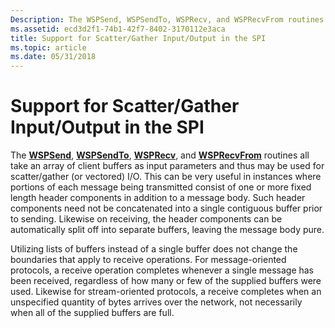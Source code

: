 ```yaml
---
Description: The WSPSend, WSPSendTo, WSPRecv, and WSPRecvFrom routines all take an array of client buffers as input parameters and thus may be used for scatter/gather (or vectored) I/O.
ms.assetid: ecd3d2f1-74b1-42f7-8402-3170112e3aca
title: Support for Scatter/Gather Input/Output in the SPI
ms.topic: article
ms.date: 05/31/2018
---
```


# Support for Scatter/Gather Input/Output in the SPI

The [**WSPSend**](https://msdn.microsoft.com/library/ms742292(v=VS.85).aspx), [**WSPSendTo**](https://msdn.microsoft.com/library/ms742291(v=VS.85).aspx), [**WSPRecv**](https://msdn.microsoft.com/library/ms742288(v=VS.85).aspx), and [**WSPRecvFrom**](https://msdn.microsoft.com/library/ms742287(v=VS.85).aspx) routines all take an array of client buffers as input parameters and thus may be used for scatter/gather (or vectored) I/O. This can be very useful in instances where portions of each message being transmitted consist of one or more fixed length header components in addition to a message body. Such header components need not be concatenated into a single contiguous buffer prior to sending. Likewise on receiving, the header components can be automatically split off into separate buffers, leaving the message body pure.

Utilizing lists of buffers instead of a single buffer does not change the boundaries that apply to receive operations. For message-oriented protocols, a receive operation completes whenever a single message has been received, regardless of how many or few of the supplied buffers were used. Likewise for stream-oriented protocols, a receive completes when an unspecified quantity of bytes arrives over the network, not necessarily when all of the supplied buffers are full.

 

 



